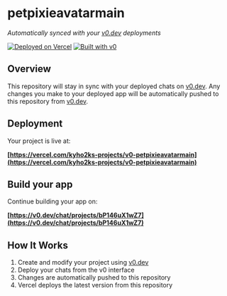 # petpixieavatarmain

*Automatically synced with your [v0.dev](https://v0.dev) deployments*

[![Deployed on Vercel](https://img.shields.io/badge/Deployed%20on-Vercel-black?style=for-the-badge&logo=vercel)](https://vercel.com/kyho2ks-projects/v0-petpixieavatarmain)
[![Built with v0](https://img.shields.io/badge/Built%20with-v0.dev-black?style=for-the-badge)](https://v0.dev/chat/projects/bP146uX1wZ7)

## Overview

This repository will stay in sync with your deployed chats on [v0.dev](https://v0.dev).
Any changes you make to your deployed app will be automatically pushed to this repository from [v0.dev](https://v0.dev).

## Deployment

Your project is live at:

**[https://vercel.com/kyho2ks-projects/v0-petpixieavatarmain](https://vercel.com/kyho2ks-projects/v0-petpixieavatarmain)**

## Build your app

Continue building your app on:

**[https://v0.dev/chat/projects/bP146uX1wZ7](https://v0.dev/chat/projects/bP146uX1wZ7)**

## How It Works

1. Create and modify your project using [v0.dev](https://v0.dev)
2. Deploy your chats from the v0 interface
3. Changes are automatically pushed to this repository
4. Vercel deploys the latest version from this repository